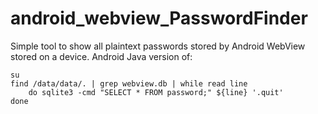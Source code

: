 android_webview_PasswordFinder
==============================

Simple tool to show all plaintext passwords stored by Android WebView stored on a device.  Android Java version of:



    su
    find /data/data/. | grep webview.db | while read line
        do sqlite3 -cmd "SELECT * FROM password;" ${line} '.quit'
    done
